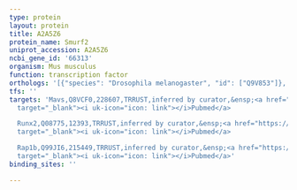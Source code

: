 ```yaml
---
type: protein
layout: protein
title: A2A5Z6
protein_name: Smurf2
uniprot_accession: A2A5Z6
ncbi_gene_id: '66313'
organism: Mus musculus
function: transcription factor
orthologs: '[{"species": "Drosophila melanogaster", "id": ["Q9V853"]}, {"species": "Homo sapiens", "id": ["<a href=\"/protein/q9hau4\">Q9HAU4</a>"]}, {"species": "Rattus norvegicus", "id": ["F1M3F2"]}, {"species": "Saccharomyces cerevisiae", "id": ["P39940"]}]'
tfs: ''
targets: 'Mavs,Q8VCF0,228607,TRRUST,inferred by curator,&ensp;<a href="https://www.ncbi.nlm.nih.gov/pubmed/?term=24729608%5Buid%5D+OR+29087512%5Buid%5D"
  target="_blank"><i uk-icon="icon: link"></i>Pubmed</a>

  Runx2,Q08775,12393,TRRUST,inferred by curator,&ensp;<a href="https://www.ncbi.nlm.nih.gov/pubmed/?term=29087512%5Buid%5D+OR+24961731%5Buid%5D"
  target="_blank"><i uk-icon="icon: link"></i>Pubmed</a>

  Rap1b,Q99JI6,215449,TRRUST,inferred by curator,&ensp;<a href="https://www.ncbi.nlm.nih.gov/pubmed/?term=18842593%5Buid%5D+OR+29087512%5Buid%5D"
  target="_blank"><i uk-icon="icon: link"></i>Pubmed</a>'
binding_sites: ''

---
```

